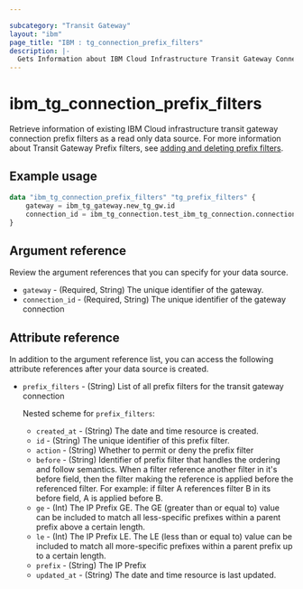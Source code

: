 ```yaml
---

subcategory: "Transit Gateway"
layout: "ibm"
page_title: "IBM : tg_connection_prefix_filters"
description: |-
  Gets Information about IBM Cloud Infrastructure Transit Gateway Connection Prefix Filters.
---
```


# ibm_tg_connection_prefix_filters
Retrieve information of existing IBM Cloud infrastructure transit gateway connection prefix filters as a read only data source. For more information about Transit Gateway Prefix filters, see [adding and deleting prefix filters](https://cloud.ibm.com/docs/transit-gateway?topic=transit-gateway-adding-prefix-filters&interface=ui).

## Example usage

```terraform
data "ibm_tg_connection_prefix_filters" "tg_prefix_filters" {
    gateway = ibm_tg_gateway.new_tg_gw.id
    connection_id = ibm_tg_connection.test_ibm_tg_connection.connection_id
}
```

## Argument reference
Review the argument references that you can specify for your data source. 

- `gateway` - (Required, String) The unique identifier of the gateway.
- `connection_id` - (Required, String) The unique identifier of the gateway connection

## Attribute reference
In addition to the argument reference list, you can access the following attribute references after your data source is created. 

- `prefix_filters` - (String) List of all prefix filters for the transit gateway connection

    Nested scheme for `prefix_filters`:
    - `created_at` - (String) The date and time resource is created.
    - `id` - (String) The unique identifier of this prefix filter.
    - `action` - (String) Whether to permit or deny the prefix filter
    - `before` - (String) Identifier of prefix filter that handles the ordering and follow semantics. When a filter reference another filter in it's before field, then the filter making the reference is applied before the referenced filter. For example: if filter A references filter B in its before field, A is applied before B.
    - `ge` - (Int) The IP Prefix GE. The GE (greater than or equal to) value can be included to match all less-specific prefixes within a parent prefix above a certain length.
    - `le` - (Int) The IP Prefix LE. The LE (less than or equal to) value can be included to match all more-specific prefixes within a parent prefix up to a certain length.
    - `prefix` - (String) The IP Prefix
    - `updated_at` - (String) The date and time resource is last updated.